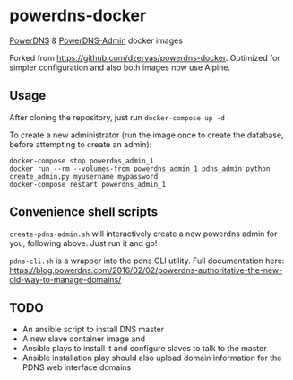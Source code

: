 # powerdns-docker
[PowerDNS](https://www.powerdns.com/) & [PowerDNS-Admin](https://github.com/ngoduykhanh/PowerDNS-Admin) docker images

Forked from https://github.com/dzervas/powerdns-docker. Optimized for simpler configuration and also both images now use Alpine.

## Usage
After cloning the repository, just run `docker-compose up -d`

To create a new administrator (run the image once to create the database, before attempting to create an admin):
```
docker-compose stop powerdns_admin_1
docker run --rm --volumes-from powerdns_admin_1 pdns_admin python create_admin.py myusername mypassword
docker-compose restart powerdns_admin_1
```

## Convenience shell scripts

`create-pdns-admin.sh` will interactively create a new powerdns admin for you, following above. Just run it and go!

`pdns-cli.sh` is a wrapper into the pdns CLI utility. Full documentation here: https://blog.powerdns.com/2016/02/02/powerdns-authoritative-the-new-old-way-to-manage-domains/

## TODO

* An ansible script to install DNS master
* A new slave container image and
* Ansible plays to install it and configure slaves to talk to the master
* Ansible installation play should also upload domain information for the PDNS web interface domains